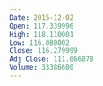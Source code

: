 ```yaml
---
Date: 2015-12-02
Open: 117.339996
High: 118.110001
Low: 116.080002
Close: 116.279999
Adj Close: 111.066078
Volume: 33386600
---
```

